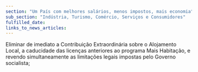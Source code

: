 ```yaml
---
section: "Um País com melhores salários, menos impostos, mais economia"
sub_section: "Indústria, Turismo, Comércio, Serviços e Consumidores"
fulfilled_date:
links_to_news_articles:
---
```


Eliminar de imediato a Contribuição Extraordinária sobre o Alojamento Local, a caducidade das licenças anteriores ao programa Mais Habitação, e revendo simultaneamente as limitações legais impostas pelo Governo socialista;